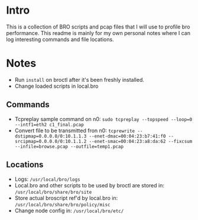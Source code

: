 # Intro 

This is a collection of BRO scripts and pcap files that I will use to profile bro performance. 
This readme is mainly for my own personal notes where I can log interesting commands and file locations. 

# Notes

* Run ```install``` on broctl after it's been freshly installed. 
* Change loaded scripts in local.bro

## Commands
* Tcpreplay sample command on n0: ```sudo tcpreplay --topspeed --loop=0 --intf1=eth2 c1_final.pcap```
* Convert file to be transmitted fron n0: ```tcprewrite --dstipmap=0.0.0.0/0:10.1.1.3 --enet-dmac=00:04:23:b7:41:f0 --srcipmap=0.0.0.0/0:10.1.1.2 --enet-smac=00:04:23:a8:da:62 --fixcsum --infile=browse.pcap --outfile=temp1.pcap ```

## Locations
* Logs: ```/usr/local/bro/logs```
* Local.bro and other scripts to be used by broctl are stored in: ```/usr/local/bro/share/bro/site```
* Store actual broscript ref'd by local.bro in: ```/usr/local/bro/share/bro/policy/misc```
* Change node config in: ```/usr/local/bro/etc/```
